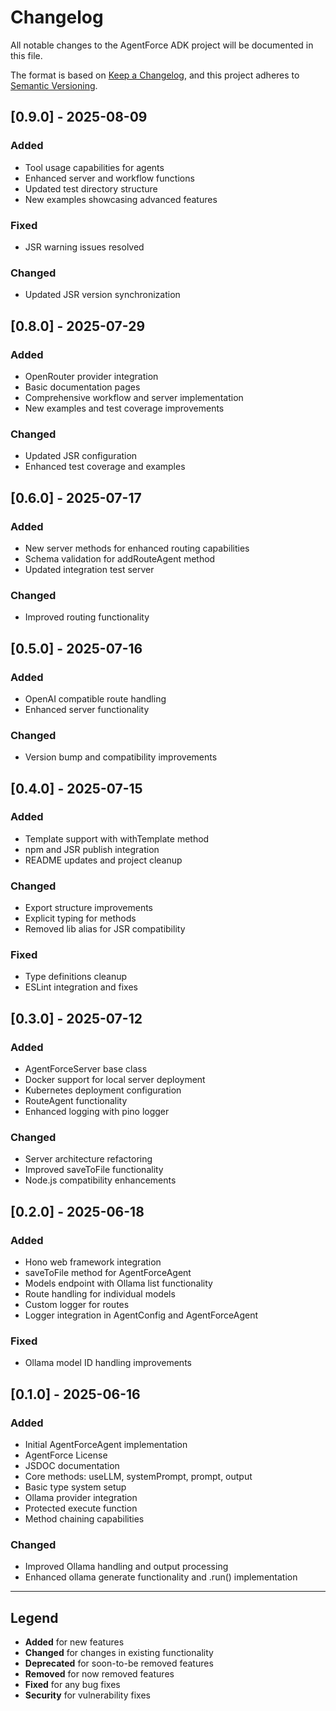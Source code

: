 # Changelog

All notable changes to the AgentForce ADK project will be documented in this file.

The format is based on [Keep a Changelog](https://keepachangelog.com/en/1.0.0/),
and this project adheres to [Semantic Versioning](https://semver.org/spec/v2.0.0.html).

## [0.9.0] - 2025-08-09

### Added
- Tool usage capabilities for agents
- Enhanced server and workflow functions
- Updated test directory structure
- New examples showcasing advanced features

### Fixed
- JSR warning issues resolved

### Changed
- Updated JSR version synchronization

## [0.8.0] - 2025-07-29

### Added
- OpenRouter provider integration
- Basic documentation pages
- Comprehensive workflow and server implementation
- New examples and test coverage improvements

### Changed
- Updated JSR configuration
- Enhanced test coverage and examples

## [0.6.0] - 2025-07-17

### Added
- New server methods for enhanced routing capabilities
- Schema validation for addRouteAgent method
- Updated integration test server

### Changed
- Improved routing functionality

## [0.5.0] - 2025-07-16

### Added
- OpenAI compatible route handling
- Enhanced server functionality

### Changed
- Version bump and compatibility improvements

## [0.4.0] - 2025-07-15

### Added
- Template support with withTemplate method
- npm and JSR publish integration
- README updates and project cleanup

### Changed
- Export structure improvements
- Explicit typing for methods
- Removed lib alias for JSR compatibility

### Fixed
- Type definitions cleanup
- ESLint integration and fixes

## [0.3.0] - 2025-07-12

### Added
- AgentForceServer base class
- Docker support for local server deployment
- Kubernetes deployment configuration
- RouteAgent functionality
- Enhanced logging with pino logger

### Changed
- Server architecture refactoring
- Improved saveToFile functionality
- Node.js compatibility enhancements

## [0.2.0] - 2025-06-18

### Added
- Hono web framework integration
- saveToFile method for AgentForceAgent
- Models endpoint with Ollama list functionality
- Route handling for individual models
- Custom logger for routes
- Logger integration in AgentConfig and AgentForceAgent

### Fixed
- Ollama model ID handling improvements

## [0.1.0] - 2025-06-16

### Added
- Initial AgentForceAgent implementation
- AgentForce License
- JSDOC documentation
- Core methods: useLLM, systemPrompt, prompt, output
- Basic type system setup
- Ollama provider integration
- Protected execute function
- Method chaining capabilities

### Changed
- Improved Ollama handling and output processing
- Enhanced ollama generate functionality and .run() implementation

---

## Legend

- **Added** for new features
- **Changed** for changes in existing functionality  
- **Deprecated** for soon-to-be removed features
- **Removed** for now removed features
- **Fixed** for any bug fixes
- **Security** for vulnerability fixes